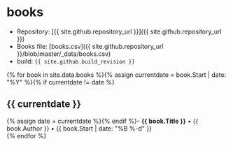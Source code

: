 # books
- Repository: [{{ site.github.repository_url }}]({{ site.github.repository_url }})
- Books file: [books.csv]({{ site.github.repository_url }}/blob/master/_data/books.csv)
- build: ``{{ site.github.build_revision }}``

{% for book in site.data.books %}{% assign currentdate = book.Start | date: "%Y" %}{% if currentdate != date %}
## {{ currentdate }}
{% assign date = currentdate %}{% endif %}- **{{ book.Title }}** • <span class="text-red">{{ book.Author }}</span> • <span class="text-gray-light">{{ book.Start | date: "%B %-d" }}</span>  
{% endfor %}

<script type="text/javascript">
document.querySelector('body').classList.add('markdown-body');
</script>
